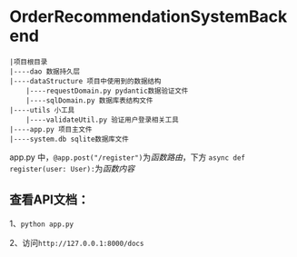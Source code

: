 # OrderRecommendationSystemBackend

    |项目根目录
    |----dao 数据持久层
    |----dataStructure 项目中使用到的数据结构
        |----requestDomain.py pydantic数据验证文件
        |----sqlDomain.py 数据库表结构文件
    |----utils 小工具
        |----validateUtil.py 验证用户登录相关工具
    |----app.py 项目主文件
    |----system.db sqlite数据库文件
    
app.py 中，```@app.post("/register")```为*函数路由*，下方 ```async def register(user: User):```为*函数内容*

## 查看API文档：

1、```python app.py```

2、访问```http://127.0.0.1:8000/docs```
   
